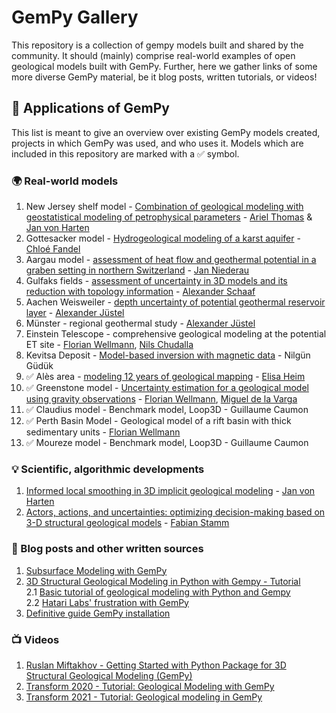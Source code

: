 # GemPy Gallery
This repository is a collection of gempy models built and shared by the community.
It should (mainly) comprise real-world examples of open geological models built with GemPy. Further, here we gather links of some more diverse GemPy material, be it blog posts, written tutorials, or videos!

## 🚀 Applications of GemPy

This list is meant to give an overview over existing GemPy models created, projects in which GemPy was used, and who uses it.
Models which are included in this repository are marked with a :white_check_mark: symbol.

### 🌍 Real-world models  

1. New Jersey shelf model - [Combination of geological modeling with geostatistical modeling of petrophysical parameters](https://assets.researchsquare.com/files/rs-765702/v1_covered.pdf?c=1649753473) -  [Ariel Thomas](https://www.gge.eonerc.rwth-aachen.de/cms/E-ON-ERC-GGE/Das-Institut/Mitarbeiter/Wissenschaftliches-Personal/~bnvor/Ariel-Thomas/lidx/1/) & [Jan von Harten  ](https://www.cgre.rwth-aachen.de/go/id/qpan/lidx/1/gguid/0x4BBF8192AC2AFC44961CFEAC91871AE9)  
2. Gottesacker model - [Hydrogeological modeling of a karst aquifer](https://link.springer.com/article/10.1007/s10040-020-02227-6) - [Chloé Fandel](https://www.carleton.edu/directory/cfandel/)  
3. Aargau model - [assessment of heat flow and geothermal potential in a graben setting in northern Switzerland](https://geg-ethz.github.io/PSGeothermieAargau/) - [Jan Niederau](https://www.researchgate.net/profile/Jan-Niederau)  
4. Gulfaks fields - [assessment of uncertainty in 3D models and its reduction with topology information](https://se.copernicus.org/articles/10/1049/2019/) - [Alexander Schaaf](https://www.linkedin.com/in/aschaaf/)  
5. Aachen Weisweiler - [depth uncertainty of potential geothermal reservoir layer](https://www.cgre.rwth-aachen.de/go/id/qpae/file/817438/lidx/1/) - [Alexander Jüstel](https://www.linkedin.com/in/alexanderjuestel/?originalSubdomain=de)  
6. Münster - regional geothermal study - [Alexander Jüstel](https://www.linkedin.com/in/alexanderjuestel/?originalSubdomain=de)  
7. Einstein Telescope - comprehensive geological modeling at the potential ET site - [Florian Wellmann](https://www.cgre.rwth-aachen.de/cms/CGRE/Das-Lehr-und-Forschungsgebiet/~dnyyj/Prof-Wellmann/lidx/1/), [Nils Chudalla](https://www.cgre.rwth-aachen.de/go/id/qpan/gguid/0x35C35E6E34A9AB45AB139F473D12FA24)  
8. Kevitsa Deposit - [Model-based inversion with magnetic data](https://www.mdpi.com/2076-3263/11/4/150) - Nilgün Güdük  
9. :white_check_mark: Alès area - [modeling 12 years of geological mapping](https://meetingorganizer.copernicus.org/EGU2019/EGU2019-17448.pdf) - [Elisa Heim](https://www.gge.eonerc.rwth-aachen.de/cms/E-ON-ERC-GGE/Das-Institut/Mitarbeiter/Wissenschaftliches-Personal/~gpzwt/Heim-Elisa/lidx/1/)  
10. :white_check_mark: Greenstone model - [Uncertainty estimation for a geological model using gravity observations](https://pubs.geoscienceworld.org/gsl/books/book/2123/chapter/115904625/Uncertainty-estimation-for-a-geological-model-of) - [Florian Wellmann](https://www.cgre.rwth-aachen.de/cms/CGRE/Das-Lehr-und-Forschungsgebiet/~dnyyj/Prof-Wellmann/lidx/1/), [Miguel de la Varga](https://www.linkedin.com/in/mdelavarga/)  
11. :white_check_mark: Claudius model -  Benchmark model, Loop3D - Guillaume Caumon
12. :white_check_mark: Perth Basin Model - Geological model of a rift basin with thick sedimentary units - [Florian Wellmann](https://www.cgre.rwth-aachen.de/cms/CGRE/Das-Lehr-und-Forschungsgebiet/~dnyyj/Prof-Wellmann/lidx/1/)  
12. :white_check_mark: Moureze model - Benchmark model, Loop3D - Guillaume Caumon


### 💡 Scientific, algorithmic developments  
1. [Informed local smoothing in 3D implicit geological modeling](https://www.mdpi.com/2075-163X/11/11/1281) - [Jan von Harten](https://www.cgre.rwth-aachen.de/go/id/qpan/lidx/1/gguid/0x4BBF8192AC2AFC44961CFEAC91871AE9)  
2. [Actors, actions, and uncertainties: optimizing decision-making based on 3-D structural geological models](https://se.copernicus.org/articles/10/2015/2019/se-10-2015-2019.html) - [Fabian Stamm](https://www.linkedin.com/in/fabianstamm/)

### 📰 Blog posts and other written sources  
1. [Subsurface Modeling with GemPy](https://jakubryb92.medium.com/subsurface-modeling-with-gempy-6d159321865a)  
2. [3D Structural Geological Modeling in Python with Gempy - Tutorial](https://hatarilabs.com/ih-en/3d-structural-geological-modeling-in-python-with-gempy-tutorial)   
    2.1 [Basic tutorial of geological modeling with Python and Gempy](https://hatarilabs.com/ih-en/basic-tutorial-of-geological-modeling-with-python-and-gempy)  
    2.2 [Hatari Labs' frustration with GemPy](https://hatarilabs.com/ih-en/two-open-geological-modeling-softwares-that-you-should-know-about)  
3. [Definitive guide GemPy installation](https://medium.com/mlearning-ai/definitive-guide-gempy-installation-74552a7bddd3)  

### 📺 Videos  
1. [Ruslan Miftakhov - Getting Started with Python Package for 3D Structural Geological Modeling (GemPy)](https://www.youtube.com/watch?v=ixMvMuERhME)  
2. [Transform 2020 - Tutorial: Geological Modeling with GemPy](https://www.youtube.com/watch?v=n0btC5Zilyc)  
3. [Transform 2021 - Tutorial: Geological modeling in GemPy](https://www.youtube.com/watch?v=1oS6xTJkRwo)

